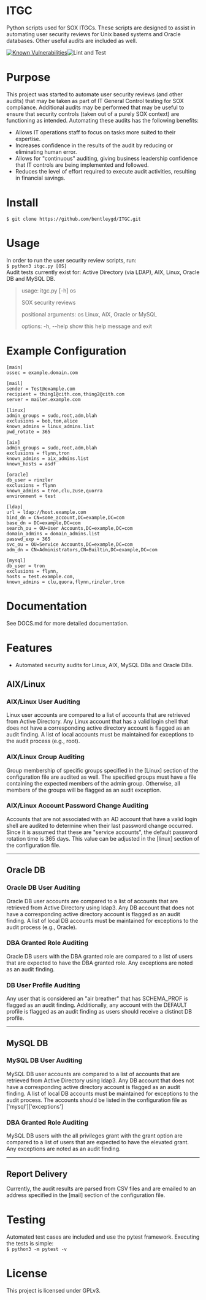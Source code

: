 # ITGC
Python scripts used for SOX ITGCs.  These scripts are designed to assist in automating user security reviews for Unix based systems and Oracle databases.  Other useful audits are included as well.

[![Known Vulnerabilities](https://snyk.io/test/github/bentleygd/ITGC/badge.svg?targetFile=requirements.txt)](https://snyk.io/test/github/bentleygd/ITGC?targetFile=requirements.txt)![Lint and Test](https://github.com/bentleygd/ITGC/workflows/Lint%20and%20Test/badge.svg)

# Purpose
This project was started to automate user security reviews (and other audits) that may be taken as part of IT General Control testing for SOX compliance.  Additional audits may be performed that may be useful to ensure that security controls (taken out of a purely SOX context) are functioning as intended.  Automating these audits has the following benefits:  

- Allows IT operations staff to focus on tasks more suited to their expertise.
- Increases confidence in the results of the audit by reducing or eliminating human error.
- Allows for "continuous" auditing, giving business leadership confidence that IT controls are being implemented and followed.
- Reduces the level of effort required to execute audit activities, resulting in financial savings.

# Install

`$ git clone https://github.com/bentleygd/ITGC.git`

# Usage
In order to run the user security review scripts, run:  
`$ python3 itgc.py [OS]`  
Audit tests currently exist for: Active Directory (via LDAP), AIX, Linux, Oracle DB and MySQL DB.

> usage: itgc.py [-h] os
>
> SOX security reviews
>
> positional arguments:
>  os          Linux, AIX, Oracle or MySQL
>
> options:
>  -h, --help  show this help message and exit

# Example Configuration
```
[main]
ossec = example.domain.com

[mail]
sender = Test@example.com
recipient = thing1@cith.com,thing2@cith.com
server = mailer.example.com

[linux]
admin_groups = sudo,root,adm,blah
exclusions = bob,tom,alice
known_admins = linux_admins.list
pwd_rotate = 365

[aix]
admin_groups = sudo,root,adm,blah
exclusions = flynn,tron
known_admins = aix_admins.list
known_hosts = asdf

[oracle]
db_user = rinzler
exclusions = flynn
known_admins = tron,clu,zuse,quorra
environment = test

[ldap]
url = ldap://host.example.com
bind_dn = CN=some_account,DC=example,DC=com
base_dn = DC=example,DC=com
search_ou = OU=User Accounts,DC=example,DC=com
domain_admins = domain_admins.list
passwd_exp = 365
svc_ou = OU=Service Accounts,DC=example,DC=com
adm_dn = CN=Administrators,CN=Builtin,DC=example,DC=com

[mysql]
db_user = tron
exclusions = flynn,
hosts = test.example.com,
known_admins = clu,quora,flynn,rinzler,tron
```

# Documentation
See DOCS.md for more detailed documentation.

# Features
- Automated security audits for Linux, AIX, MySQL DBs and Oracle DBs.  
<h2>AIX/Linux</h2>
<h3>AIX/Linux User Auditing</h3>
Linux user accounts are compared to a list of accounts that are retrieved from Active Directory.  Any Linux account that has a valid login shell that does not have a corresponding active directory account is flagged as an audit finding.  A list of local accounts must be maintained for exceptions to the audit process (e.g., root).

<h3>AIX/Linux Group Auditing</h3>
Group membership of specific groups specified in the [Linux] section of the configuration file are audited as well.  The specified groups must have a file containing the expected members of the admin group.  Otherwise, all members of the groups will be flagged as an audit exception.

<h3>AIX/Linux Account Password Change Auditing</h3>
Accounts that are not associated with an AD account that have a valid login shell are audited to determine when their last password change occurred.  Since it is assumed that these are "service accounts", the default password rotation time is 365 days.  This value can be adjusted in the [linux] section of the configuration file.

***

<h2>Oracle DB</h2>
<h3>Oracle DB User Auditing</h3>
Oracle DB user accounts are compared to a list of accounts that are retrieved from Active Directory using ldap3.  Any DB account that does not have a corresponding active directory account is flagged as an audit finding.  A list of local DB accounts must be maintained for exceptions to the audit process (e.g., Oracle).

<h3>DBA Granted Role Auditing</h3>
Oracle DB users with the DBA granted role are compared to a list of users that are expected to have the DBA granted role.  Any exceptions are noted as an audit finding.

<h3>DB User Profile Auditing</h3>
Any user that is considered an "air breather" that has SCHEMA_PROF is flagged as an audit finding.  Additionally, any account with the DEFAULT profile is flagged as an audit finding as users should receive a distinct DB profile.

***

<h2>MySQL DB</h2>
<h3>MySQL DB User Auditing</h3>
MySQL DB user accounts are compared to a list of accounts that are retrieved from Active Directory using ldap3.  Any DB account that does not have a corresponding active directory account is flagged as an audit finding.  A list of local DB accounts must be maintained for exceptions to the audit process.  The accounts should be listed in the configuration file as ['mysql']['exceptions']

<h3>DBA Granted Role Auditing</h3>
MySQL DB users with the all privileges grant with the grant option are compared to a list of users that are expected to have the elevated grant.  Any exceptions are noted as an audit finding.

***

<h2>Report Delivery</h2>
Currently, the audit results are parsed from CSV files and are emailed to an address specified in the [mail] section of the configuration file.

# Testing
Automated test cases are included and use the pytest framework.  Executing the tests is simple:  
`$ python3 -m pytest -v`

# License
This project is licensed under GPLv3.
